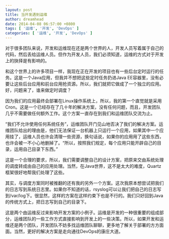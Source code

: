 ```yaml
---
layout: post
title: 当开发遇到运维
author: dreamhead
date: 2014-04-08 06:57:00 +0800
tags: [ '运维', '开发', 'DevOps' ]
categories: [ '运维', '开发', 'DevOps' ]
---
```


对于很多团队来说，开发和运维现在还是两个世界的人，开发人员写着属于自己的代码，然后丢给运维人员。但作为开发人员，我们必须知道，运维的方式对于开发上的抉择是有影响的。

和这个世界上的许多项目一样，我现在正在开发的项目也有一些后台定时运行的任务。这是一个Java应用，但我并不想把这些定时任务扔进Java EE容器里，没有必要让这些后台应用和前台应用抢资源。所以，我们就把它做成了一个独立的应用。好，问题来了，谁来做定时调度？

因为我们的应用最终会部署在Linux操作系统上，所以，我的第一个直觉就是采用Cron。这是一个已经存在了几十年的解决方案，没有任何问题，而且，开发团队几乎不需要做任何额外工作。这个方案一直存在到我们和运维团队交流为止。

“我们不允许使用任何系统任务”，运维团队开门见山地否决了我们的解决方案。运维团队给出的理由是，他们无法保证一台机器上只运行一个应用，如果其中一个应用挂了，运维人员也许会清理一些资源，换句话说，如果你的应用用了这些东西，也许会被一不小心地删掉了。“所以，按照我们规定，每个应用只能开辟自己的目录，运用自己目录下东西。”

这是一个合理的要求，所以，我们需要调整自己的设计方案，把原来交由系统处理的调度转成由自己的应用处理。当然，在Java世界，这不是太大的难度，Quartz框架很好地帮我们处理了这些。

其实，与调度方案同时被推翻的还有我的另外一个方案。这次我原本想尝试把我们的日志写到系统日志里。如果你不知道的话，rsyslog可以让我们把自己的日志写到/var/log下。很显然，这样的方案在这样约束下也是不行的。我们只好回到Java的传统方式上，把日志写到自己的目录下。

这是两个由运维反过来影响开发方案的小例子。运维是开发的一种很重要的组成部分，运维团队的一些工作方式直接影响到开发上的一些决策。所以，如果开发和运维还是两个团队，开发团队不妨多找运维团队聊聊，更多地了解关于部署的方方面面。当然，更好的解决方案是走向通往DevOps的康庄大道。


